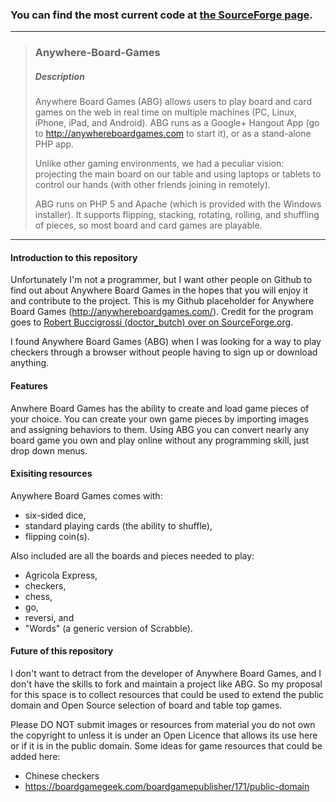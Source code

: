 ### You can find the most current code at [the SourceForge page](http://sourceforge.net/projects/boardgamearena/files/).

---
> ### Anywhere-Board-Games
> ##### Description
> 
> Anywhere Board Games (ABG) allows users to play board and card games on the web in real time on multiple machines (PC, Linux, iPhone, iPad, and Android). ABG runs as a Google+ Hangout App (go to http://anywhereboardgames.com to start it), or as a stand-alone PHP app.
>
> Unlike other gaming environments, we had a peculiar vision: projecting the main board on our table and using laptops or tablets to control our hands (with other friends joining in remotely).
>
> ABG runs on PHP 5 and Apache (which is provided with the Windows installer). It supports flipping, stacking, rotating, rolling, and shuffling of pieces, so most board and card games are playable.

---
#### Introduction to this repository 
Unfortunately I'm not a programmer, but I want other people on Github to find out about Anywhere Board Games in the hopes that you will enjoy it and contribute to the project. This is my Github placeholder for Anywhere Board Games (http://anywhereboardgames.com/). Credit for the program goes to [Robert Buccigrossi (doctor_butch) over on SourceForge.org](http://sourceforge.net/u/userid-66675/profile/). 

I found Anywhere Board Games (ABG) when I was looking for a way to play checkers through a browser without people having to sign up or download anything. 

#### Features
Anwhere Board Games has the ability to create and load game pieces of your choice. You can create your own game pieces by importing images and assigning behaviors to them. Using ABG you can convert nearly any board game you own and play online without any programming skill, just drop down menus.

#### Exisiting resources
Anywhere Board Games comes with: 
* six-sided dice, 
* standard playing cards (the ability to shuffle), 
* flipping coin(s). 

Also included are all the boards and pieces needed to play:
* Agricola Express, 
* checkers, 
* chess, 
* go, 
* reversi, and 
* "Words" (a generic version of Scrabble). 

#### Future of this repository
I don't want to detract from the developer of Anywhere Board Games, and I don't have the skills to fork and maintain a project like ABG. So my proposal for this space is to collect resources that could be used to extend the public domain and Open Source selection of board and table top games. 

Please DO NOT submit images or resources from material you do not own the copyright to unless it is under an Open Licence that allows its use here or if it is in the public domain. 
Some ideas for game resources that could be added here:
* Chinese checkers
* https://boardgamegeek.com/boardgamepublisher/171/public-domain

